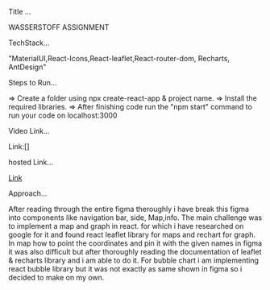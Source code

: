Title ...

WASSERSTOFF ASSIGNMENT


TechStack...

"MaterialUI,React-Icons,React-leaflet,React-router-dom, Recharts, AntDesign"

Steps to Run...

=> Create a folder using npx create-react-app & project name.
=> Install the required libraries.
=> After finishing code run the "npm start" command to run your code on localhost:3000

Video Link...

Link:[]

hosted Link...

[Link](https://wasserstoff.netlify.app/)


Approach...

After reading through the entire figma theroughly i have break this figma into components like navigation bar, side, Map,info. The main challenge was to implement a map and graph in react. for which i have researched on google for it and found react leaflet library for maps and rechart for graph. In map how to point the coordinates and pin it  with the given names in figma it was also difficult but after thoroughly reading the documentation of leaflet & recharts library and i am able to do it. For bubble chart i am implementing react bubble library but it was not exactly as same shown in figma so i decided to make on my own. 
